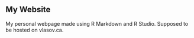 ## My Website
My personal webpage made using R Markdown and R Studio.
Supposed to be hosted on vlasov.ca.
